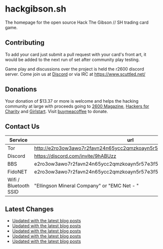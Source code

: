 # hackgibson.sh
The homepage for the open source Hack The Gibson // SH trading card game.


## Contributing

To add your card just submit a pull request with your card's front art, it would be added to the next run of set after community play testing.

Game play and discussions over the project is held the r2600 discord server. Come join us at [Discord](https://discord.com/invite/9hABUzz) or via IRC at https://www.scuttled.net/


## Donations

Your donation of $13.37 or more is welcome and helps the hacking community at large with proceeds going to [2600 Magazine](https://2600.com/), [Hackers for Charity](https://hackersforcharity.org) and [Girlstart](https://girlstart.org).  Visit [buymeacoffee](https://www.buymeacoffee.com/hackgibson.sh) to donate.


## Contact Us

Service | url
-|-
Tor | http://e2ro3ow3awo7r2favn24n65ycc2qmzkoayn5r57e3f56nvjwdcgg32ad.onion
Discord | https://discord.com/invite/9hABUzz
BBS | e2ro3ow3awo7r2favn24n65ycc2qmzkoayn5r57e3f56nvjwdcgg32ad.onion:23
FidoNET | e2ro3ow3awo7r2favn24n65ycc2qmzkoayn5r57e3f56nvjwdcgg32ad.onion:24554
Wifi / Bluetooth SSID | "Ellingson Mineral Company" or "EMC Net - <fidonet address>"

## Latest Changes
<!-- BLOG-POST-LIST:START -->
- [Updated with the latest blog posts](https://github.com/DFW2600/hackgibson.sh/commit/122ab5c5c6dd17ecf13cdff4b2f1eb8a14f12bf4)
- [Updated with the latest blog posts](https://github.com/DFW2600/hackgibson.sh/commit/2eaf1c9925d07bfc26ddba53e0c75c600ce7f3df)
- [Updated with the latest blog posts](https://github.com/DFW2600/hackgibson.sh/commit/5817a335afb6ae31cfe78b476b8bbc0272605710)
- [Updated with the latest blog posts](https://github.com/DFW2600/hackgibson.sh/commit/77e022c1be8254bffa5bc9721a67897fc95776cd)
- [Updated with the latest blog posts](https://github.com/DFW2600/hackgibson.sh/commit/1e510ea952233649f3a118d0ede01734eb39b317)
<!-- BLOG-POST-LIST:END -->

